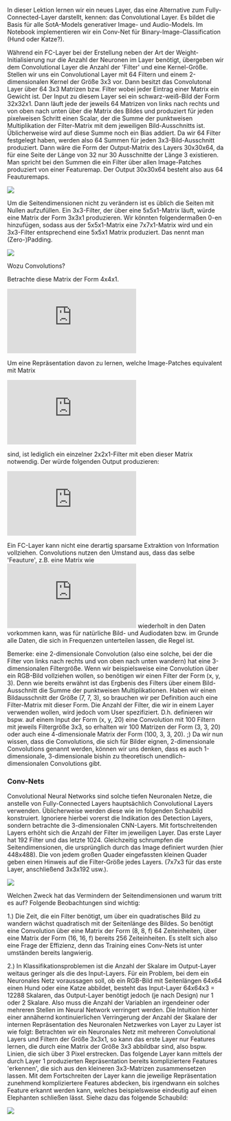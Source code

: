 In dieser Lektion lernen wir ein neues Layer, das eine Alternative zum Fully-Connected-Layer darstellt, kennen: das Convolutional Layer.
Es bildet die Basis für alle SotA-Models generativer Image- und Audio-Models. Im Notebook implementieren wir ein Conv-Net für Binary-Image-Classification (Hund oder Katze?).

Während ein FC-Layer bei der Erstellung neben der Art der Weight-Initialisierung nur die Anzahl der Neuronen im Layer benötigt, übergeben wir dem Convolutional Layer die Anzahl der 'Filter' und eine Kernel-Größe. Stellen wir uns ein Convolutional Layer mit 64 Filtern und einem 2-dimensionalen Kernel der Größe 3x3 vor. Dann besitzt das Convolutonal Layer über 64 3x3 Matrizen bzw. Filter wobei jeder Eintrag einer Matrix ein Gewicht ist. Der Input zu diesem Layer sei ein schwarz-weiß-Bild der Form 32x32x1. Dann läuft jede der jeweils 64 Matrizen von links nach rechts und von oben nach unten über die Matrix des Bildes und produziert für jeden pixelweisen Schritt
einen Scalar, der die Summe der punktweisen Multiplikation der Filter-Matrix mit dem jeweiligen Bild-Ausschnitts ist. Üblicherweise wird auf diese Summe noch ein Bias addiert.
Da wir 64 Filter festgelegt haben, werden also 64 Summen für jeden 3x3-Bild-Ausschnitt produziert. Dann wäre die Form der Output-Matrix des Layers 30x30x64, da für eine Seite der Länge von 32 nur 30 Ausschnitte der Länge 3 existieren. Man spricht bei den Summen die ein Filter über allen Image-Patches produziert von einer Featuremap. Der Output 30x30x64 besteht also aus 64 Feauturemaps. 

![](https://1.cms.s81c.com/sites/default/files/2021-01-06/ICLH_Diagram_Batch_02_17A-ConvolutionalNeuralNetworks-WHITEBG.png)

Um die Seitendimensionen nicht zu verändern ist es üblich die Seiten mit Nullen aufzufüllen. Ein 3x3-Filter, der über eine 5x5x1-Matrix läuft, würde eine Matrix der Form 3x3x1 produzieren. Wir könnten folgendermaßen 0-en hinzufügen, sodass aus der 5x5x1-Matrix eine 7x7x1-Matrix wird und ein 3x3-Filter entsprechend eine 5x5x1 Matrix produziert. Das nennt man (Zero-)Padding.

![](https://miro.medium.com/max/1838/1*GE2sny83f_u_o0jf6_wNRQ.png)

Wozu Convolutions?

Betrachte diese Matrix der Form 4x4x1.

![](https://latex.codecogs.com/png.latex?%5Cdpi%7B100%7D%20%5Cbegin%7Bbmatrix%7D%201%20%26%200%20%26%200%20%26%200%5C%5C%200%20%26%200%20%26%200%20%26%200%5C%5C%200%20%26%200%20%26%201%20%26%200%5C%5C%200%20%26%200%20%26%200%20%26%200%5Cend%7Bbmatrix%7D)

Um eine Repräsentation davon zu lernen, welche Image-Patches equivalent mit Matrix 

![](https://latex.codecogs.com/png.latex?%5Cdpi%7B100%7D%20%5Cbegin%7Bbmatrix%7D%201%20%26%200%5C%5C%200%20%26%200%20%5Cend%7Bbmatrix%7D)

sind, ist lediglich ein einzelner 2x2x1-Filter mit eben dieser Matrix notwendig. Der würde folgenden Output produzieren:

![](https://latex.codecogs.com/png.latex?%5Cdpi%7B100%7D%20%5Cbegin%7Bbmatrix%7D%201%20%26%200%20%26%200%5C%5C%200%20%26%200%20%26%200%5C%5C%200%20%26%200%20%26%201%20%5Cend%7Bbmatrix%7D)

Ein FC-Layer kann nicht eine derartig sparsame Extraktion von Information vollziehen. Convolutions nutzen den Umstand aus, dass das selbe 'Feauture', z.B. eine Matrix wie ![](https://latex.codecogs.com/png.latex?%5Cdpi%7B100%7D%20%5Cbegin%7Bbmatrix%7D%201%20%26%200%5C%5C%200%20%26%200%20%5Cend%7Bbmatrix%7D) wiederholt in den Daten vorkommen kann, was für natürliche Bild- und Audiodaten bzw. im Grunde alle Daten, die sich in Frequenzen unterteilen lassen, die Regel ist.

Bemerke: eine 2-dimensionale Convolution (also eine solche, bei der die Filter von links nach rechts und von oben nach unten wandern) hat eine 3-dimensionalen Filtergröße. Wenn wir beispielsweise eine Convolution über ein RGB-Bild vollziehen wollen, so benötigen wir einen Filter der Form (x, y, 3). Denn wie bereits erwähnt ist das Ergbenis des Filters über einem Bild-Ausschnitt die Summe der punktweisen Multiplikationen. Haben wir einen Bildausschnitt der Größe (7, 7, 3), so brauchen wir per Definition auch eine Filter-Matrix mit dieser Form. Die Anzahl der Filter, die wir in einem Layer verwenden wollen, wird jedoch vom User spezifiziert. D.h. definieren wir bspw. auf einem Input der Form (x, y, 20) eine Convolution mit 100 Filtern mit jeweils Filtergröße 3x3, so erhalten wir 100 Matrizen der Form (3, 3, 20) oder auch eine 4-dimensionale Matrix der Form (100, 3, 3, 20). ;)
Da wir nun wissen, dass die Convolutions, die sich für Bilder eignen, 2-dimensionale Convolutions genannt werden, können wir uns denken, dass es auch 1-dimensionale, 3-dimensionale bishin zu theoretisch unendlich-dimensionalen Convolutions gibt.

### Conv-Nets

Convolutional Neural Networks sind solche tiefen Neuronalen Netze, die anstelle von Fully-Connected Layers hauptsächlich Convolutional Layers verwenden.
Üblicherweise werden diese wie im folgenden Schaubild konstruiert. Ignoriere hierbei vorerst die Indikation des Detection Layers, sondern betrachte die 3-dimensionalen CNN-Layers. Mit fortschreitenden Layers erhöht sich die Anzahl der Filter im jeweiligen Layer. Das erste Layer hat 192 Filter und das letzte 1024. Gleichzeitig schrumpfen die Seitendimensionen, die ursprünglich durch das Image definiert wurden (hier 448x488). Die von jedem großen Quader eingefassten kleinen Quader geben einen Hinweis auf die Filter-Größe jedes Layers. (7x7x3 für das erste Layer, anschließend 3x3x192 usw.).

![](https://blogs.sas.com/content/subconsciousmusings/files/2018/11/YOLOnetworkarchitecture.png)

Welchen Zweck hat das Vermindern der Seitendimensionen und warum tritt es auf?
Folgende Beobachtungen sind wichtig:

1.) Die Zeit, die ein Filter benötigt, um über ein quadratisches Bild zu wandern wächst quadratisch mit der Seitenlänge des Bildes.
So benötigt eine Convolution über eine Matrix der Form (8, 8, f) 64 Zeiteinheiten, über eine Matrix der Form (16, 16, f) bereits 256 Zeiteinheiten.
Es stellt sich also eine Frage der Effizienz, denn das Training eines Conv-Nets ist unter umständen bereits langwierig.

2.) In Klassifikationsproblemen ist die Anzahl der Skalare im Output-Layer weitaus geringer als die des Input-Layers. Für ein Problem, bei dem ein Neuronales Netz voraussagen soll, ob ein RGB-Bild mit Seitenlängen 64x64 einen Hund oder eine Katze abbildet, besteht das Input-Layer 64x64x3 = 12288 Skalaren, das Output-Layer benötigt jedoch (je nach Design) nur 1 oder 2 Skalare. Also muss die Anzahl der Variablen an irgendeiner oder mehreren Stellen im Neural Network verringert werden.
Die Intuition hinter einer annähernd kontinuierlichen Verringerung der Anzahl der Skalare der internen Repräsentation des Neuronalen Netzwerkes von Layer zu Layer ist wie folgt:
Betrachten wir ein Neuronales Netz mit mehreren Convolutional Layers und Filtern der Größe 3x3x1, so kann das erste Layer nur Features lernen, die durch eine Matrix der Größe 3x3 abbildbar sind, also bspw. Linien, die sich über 3 Pixel erstrecken. Das folgende Layer kann mittels der durch Layer 1 produzierten Repräsentation bereits kompliziertere Features 'erkennen', die sich aus den kleineren 3x3-Matrizen zusammensetzen lassen. Mit dem Fortschreiten der Layer kann die jeweilige Repräsentation zunehmend kompliziertere Features abdecken, bis irgendwann ein solches Feature erkannt werden kann, welches beispielsweise eindeutig auf einen Elephanten schließen lässt. Siehe dazu das folgende Schaubild:

![](https://upload.wikimedia.org/wikipedia/commons/2/26/Deep_Learning.jpg)
